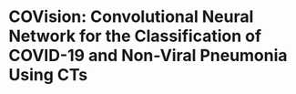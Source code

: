 # COVision: Convolutional Neural Network for the Classification of COVID-19 and Non-Viral Pneumonia Using CTs
